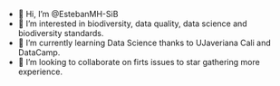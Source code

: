 - 👋 Hi, I’m @EstebanMH-SiB
- 👀 I’m interested in biodiversity, data quality, data science and biodiversity standards.
- 🌱 I’m currently learning Data Science thanks to UJaveriana Cali and DataCamp.
- 💞️ I’m looking to collaborate on firts issues to star gathering more experience.
